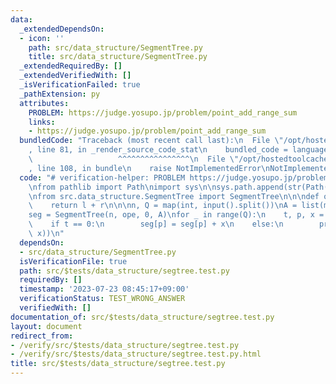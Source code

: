 ```yaml
---
data:
  _extendedDependsOn:
  - icon: ''
    path: src/data_structure/SegmentTree.py
    title: src/data_structure/SegmentTree.py
  _extendedRequiredBy: []
  _extendedVerifiedWith: []
  _isVerificationFailed: true
  _pathExtension: py
  attributes:
    PROBLEM: https://judge.yosupo.jp/problem/point_add_range_sum
    links:
    - https://judge.yosupo.jp/problem/point_add_range_sum
  bundledCode: "Traceback (most recent call last):\n  File \"/opt/hostedtoolcache/Python/3.11.4/x64/lib/python3.11/site-packages/onlinejudge_verify/documentation/build.py\"\
    , line 81, in _render_source_code_stat\n    bundled_code = language.bundle(\n\
    \                   ^^^^^^^^^^^^^^^^\n  File \"/opt/hostedtoolcache/Python/3.11.4/x64/lib/python3.11/site-packages/onlinejudge_verify/languages/python.py\"\
    , line 108, in bundle\n    raise NotImplementedError\nNotImplementedError\n"
  code: "# verification-helper: PROBLEM https://judge.yosupo.jp/problem/point_add_range_sum\n\
    \nfrom pathlib import Path\nimport sys\n\nsys.path.append(str(Path(__file__).resolve().parent.parent.parent.parent))\n\
    \nfrom src.data_structure.SegmentTree import SegmentTree\n\n\ndef ope(l, r):\n\
    \    return l + r\n\n\nn, Q = map(int, input().split())\nA = list(map(int, input().split()))\n\
    seg = SegmentTree(n, ope, 0, A)\nfor _ in range(Q):\n    t, p, x = map(int, input().split())\n\
    \    if t == 0:\n        seg[p] = seg[p] + x\n    else:\n        print(seg.prod(p,\
    \ x))\n"
  dependsOn:
  - src/data_structure/SegmentTree.py
  isVerificationFile: true
  path: src/$tests/data_structure/segtree.test.py
  requiredBy: []
  timestamp: '2023-07-23 08:45:17+09:00'
  verificationStatus: TEST_WRONG_ANSWER
  verifiedWith: []
documentation_of: src/$tests/data_structure/segtree.test.py
layout: document
redirect_from:
- /verify/src/$tests/data_structure/segtree.test.py
- /verify/src/$tests/data_structure/segtree.test.py.html
title: src/$tests/data_structure/segtree.test.py
---
```


